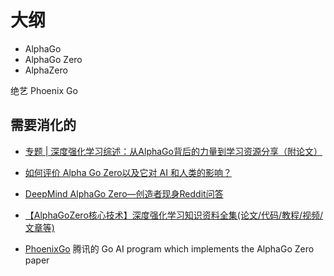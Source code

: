 
# 大纲

- AlphaGo
- AlphaGo Zero
- AlphaZero



绝艺
Phoenix Go


## 需要消化的


- [专题 | 深度强化学习综述：从AlphaGo背后的力量到学习资源分享（附论文）](https://mp.weixin.qq.com/s?__biz=MzA3MzI4MjgzMw==&mid=2650722774&idx=1&sn=9d1ba901077fd3902a410e409e6211a9&chksm=871b15a8b06c9cbe00ac088a504d566789498787e0bab859e1888a7c5334ebf1525a1255bc43&scene=21#wechat_redirect)

- [如何评价 Alpha Go Zero以及它对 AI 和人类的影响？](https://www.zhihu.com/question/66876194)
- [DeepMind AlphaGo Zero—创造者现身Reddit问答](https://zhuanlan.zhihu.com/p/30286652?group_id=904630077183328256)

- [【AlphaGoZero核心技术】深度强化学习知识资料全集(论文/代码/教程/视频/文章等)](https://zhuanlan.zhihu.com/p/30293714)

- [PhoenixGo](https://github.com/Tencent/PhoenixGo) 腾讯的 Go AI program which implements the AlphaGo Zero paper

